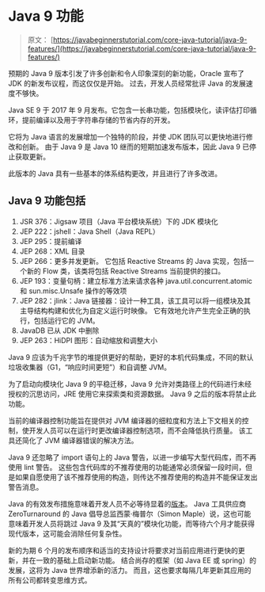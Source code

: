 # Java 9 功能

> 原文： [https://javabeginnerstutorial.com/core-java-tutorial/java-9-features/](https://javabeginnerstutorial.com/core-java-tutorial/java-9-features/)

预期的 Java 9 版本引发了许多创新和令人印象深刻的新功能，Oracle 宣布了 JDK 的新发布议程，而这仅仅是开始。 过去，开发人员经常批评 Java 的发展速度不够快。

Java SE 9 于 2017 年 9 月发布。它包含一长串功能，包括模块化，读评估打印循环，提前编译以及用于字符串存储的节省内存的开发。

它将为 Java 语言的发展增加一个独特的阶段，并使 JDK 团队可以更快地进行修改和创新。 由于 Java 9 是 Java 10 继而的短期加速发布版本，因此 Java 9 已停止获取更新。

此版本的 Java 具有一些基本的体系结构更改，并且进行了许多改进。

## Java 9 功能包括

1.  JSR 376：Jigsaw 项目（Java 平台模块系统）下的 JDK 模块化
2.  JEP 222：jshell：Java Shell（Java REPL）
3.  JEP 295：提前编译
4.  JEP 268：XML 目录
5.  JEP 266：更多并发更新。 它包括 Reactive Streams 的 Java 实现，包括一个新的 Flow 类，该类将包括 Reactive Streams 当前提供的接口。
6.  JEP 193：变量句柄：建立标准方法来请求各种 java.util.concurrent.atomic 和 sun.misc.Unsafe 操作的等效项
7.  JEP 282：jlink：Java 链接器：设计一种工具，该工具可以将一组模块及其主导结构构建和优化为自定义运行时映像。 它有效地允许产生完全正确的执行，包括运行它的 JVM。
8.  JavaDB 已从 JDK 中删除
9.  JEP 263：HiDPI 图形：自动缩放和调整大小

Java 9 应该为千兆字节的堆提供更好的帮助，更好的本机代码集成，不同的默认垃圾收集器（G1，“响应时间更短”）和自调整 JVM。

为了启动向模块化 Java 9 的平稳迁移，Java 9 允许对类路径上的代码进行未经授权的沉思访问，JRE 使用它来探索类和资源数据。 Java 9 之后的版本将禁止此功能。

当前的编译器控制功能旨在提供对 JVM 编译器的细粒度和方法上下文相关的控制，使开发人员可以在运行时更改编译器控制选项，而不会降低执行质量。 该工具还简化了 JVM 编译器错误的解决方法。

Java 9 还忽略了 import 语句上的 Java 警告，以进一步编写大型代码库，而不再使用 lint 警告。 这些包含代码库的不推荐使用的功能通常必须保留一段时间，但是如果自愿使用了该不推荐使用的构造，则传达不推荐使用的构造并不能保证发出警告消息。

Java 的有效发布措施意味着开发人员不必等待显着的[版本](https://javabeginnerstutorial.com/core-java-tutorial/java-9-features/)。 Java 工具供应商 ZeroTurnaround 的 Java 倡导总监西蒙·梅普尔（Simon Maple）说，这也可能意味着开发人员将跳过 Java 9 及其“天真的”模块化功能，而等待六个月才能获得现代版本，这可能会消除任何复杂性。

新的为期 6 个月的发布顺序和适当的支持设计将要求对当前应用进行更快的更新，并在一致的基础上启动新功能。 结合尚存的框架（如 Java EE 或 spring）的发展，这将为 Java 世界增添新的活力。 而且，这也要求每隔几年更新其应用的所有公司都转变思维方式。